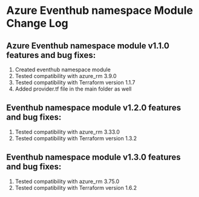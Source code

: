 # Azure Eventhub namespace Module Change Log

## Azure Eventhub namespace module v1.1.0 features and bug fixes:

1. Created eventhub namespace module
2. Tested compatibility with azure_rm 3.9.0
3. Tested compatibility with Terraform version 1.1.7
4. Added provider.tf file in the main folder as well

## Eventhub namespace module v1.2.0 features and bug fixes:

1. Tested compatibility with azure_rm 3.33.0
2. Tested compatibility with Terraform version 1.3.2

## Eventhub namespace module v1.3.0 features and bug fixes:

1. Tested compatibility with azure_rm 3.75.0
2. Tested compatibility with Terraform version 1.6.2